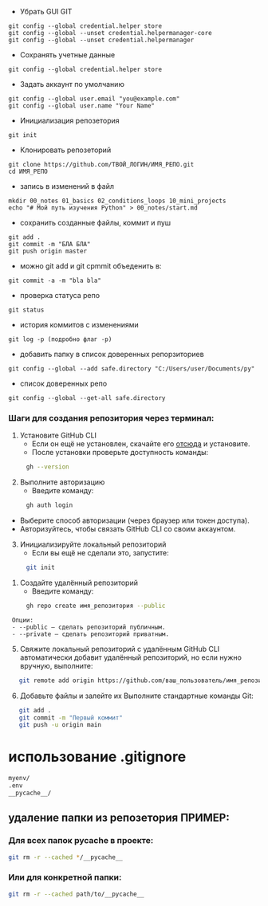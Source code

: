* Убрать GUI GIT

```
git config --global credential.helper store
git config --global --unset credential.helpermanager-core
git config --global --unset credential.helpermanager
```

* Сохранять учетные данные

```
git config --global credential.helper store
```

* Задать аккаунт по умолчанию
```  
git config --global user.email "you@example.com"
git config --global user.name "Your Name"
```

* Инициализация репозетория

```
git init
```

* Клонировать репозеторий

```
git clone https://github.com/ТВОЙ_ЛОГИН/ИМЯ_РЕПО.git
cd ИМЯ_РЕПО
```

* запись в изменений в файл

```
mkdir 00_notes 01_basics 02_conditions_loops 10_mini_projects
echo "# Мой путь изучения Python" > 00_notes/start.md
```

* сохранить созданные файлы, коммит и пуш

```
git add .
git commit -m "БЛА БЛА"
git push origin master
```

* можно git add и git cpmmit объеденить в:

```
git commit -a -m "bla bla"
```

* проверка статуса репо

```
git status
```

* история коммитов с изменениями

```
git log -p (подробно флаг -p)
```

* добавить папку в список доверенных репорзиториев

```
git config --global --add safe.directory "C:/Users/user/Documents/py"
```

* список доверенных репо

```
git config --global --get-all safe.directory
```
### Шаги для создания репозитория через терминал:
1. Установите GitHub CLI
   - Если он ещё не установлен, скачайте его [отсюда](https://cli.github.com/) и установите.
   - После установки проверьте доступность команды:
    
```Bash
     gh --version
```     
2. Выполните авторизацию
   - Введите команду:
    
```Bash
     gh auth login
```   
   - Выберите способ авторизации (через браузер или токен доступа).
   - Авторизуйтесь, чтобы связать GitHub CLI со своим аккаунтом.

3. Инициализируйте локальный репозиторий
   - Если вы ещё не сделали это, запустите:
    
```Bash
     git init
```     
1. Создайте удалённый репозиторий
   - Введите команду:
    
```Bash
     gh repo create имя_репозитория --public
```     
     Опции:
     - --public — сделать репозиторий публичным.
     - --private — сделать репозиторий приватным.

5. Свяжите локальный репозиторий с удалённым
   GitHub CLI автоматически добавит удалённый репозиторий, но если нужно вручную, выполните:
  
```Bash
   git remote add origin https://github.com/ваш_пользователь/имя_репозитория.git
```  
6. Добавьте файлы и залейте их
   Выполните стандартные команды Git:
  
```Bash
   git add .
   git commit -m "Первый коммит"
   git push -u origin main
```
# использование .gitignore
```txt
myenv/
.env
__pycache__/
```
## удаление папки из репозетория ПРИМЕР:
### Для всех папок __pycache__ в проекте:
```bash
git rm -r --cached */__pycache__
```
### Или для конкретной папки:
```bash
git rm -r --cached path/to/__pycache__
```